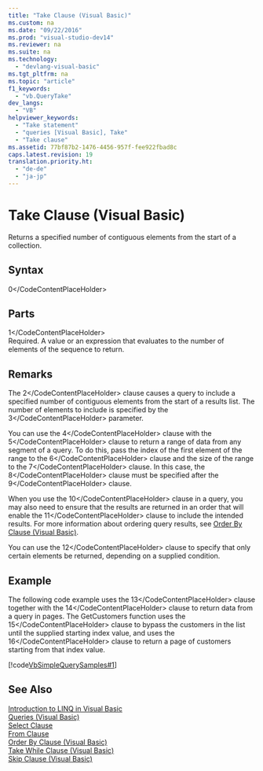 ```yaml
---
title: "Take Clause (Visual Basic)"
ms.custom: na
ms.date: "09/22/2016"
ms.prod: "visual-studio-dev14"
ms.reviewer: na
ms.suite: na
ms.technology: 
  - "devlang-visual-basic"
ms.tgt_pltfrm: na
ms.topic: "article"
f1_keywords: 
  - "vb.QueryTake"
dev_langs: 
  - "VB"
helpviewer_keywords: 
  - "Take statement"
  - "queries [Visual Basic], Take"
  - "Take clause"
ms.assetid: 77bf87b2-1476-4456-957f-fee922fbad8c
caps.latest.revision: 19
translation.priority.ht: 
  - "de-de"
  - "ja-jp"
---
```

# Take Clause (Visual Basic)
Returns a specified number of contiguous elements from the start of a collection.  
  
## Syntax  
  
<CodeContentPlaceHolder>0\</CodeContentPlaceHolder>  
## Parts  
 <CodeContentPlaceHolder>1\</CodeContentPlaceHolder>  
 Required. A value or an expression that evaluates to the number of elements of the sequence to return.  
  
## Remarks  
 The <CodeContentPlaceHolder>2\</CodeContentPlaceHolder> clause causes a query to include a specified number of contiguous elements from the start of a results list. The number of elements to include is specified by the <CodeContentPlaceHolder>3\</CodeContentPlaceHolder> parameter.  
  
 You can use the <CodeContentPlaceHolder>4\</CodeContentPlaceHolder> clause with the <CodeContentPlaceHolder>5\</CodeContentPlaceHolder> clause to return a range of data from any segment of a query. To do this, pass the index of the first element of the range to the <CodeContentPlaceHolder>6\</CodeContentPlaceHolder> clause and the size of the range to the <CodeContentPlaceHolder>7\</CodeContentPlaceHolder> clause. In this case, the <CodeContentPlaceHolder>8\</CodeContentPlaceHolder> clause must be specified after the <CodeContentPlaceHolder>9\</CodeContentPlaceHolder> clause.  
  
 When you use the <CodeContentPlaceHolder>10\</CodeContentPlaceHolder> clause in a query, you may also need to ensure that the results are returned in an order that will enable the <CodeContentPlaceHolder>11\</CodeContentPlaceHolder> clause to include the intended results. For more information about ordering query results, see [Order By Clause (Visual Basic)](../vs140/order-by-clause--visual-basic-.md).  
  
 You can use the <CodeContentPlaceHolder>12\</CodeContentPlaceHolder> clause to specify that only certain elements be returned, depending on a supplied condition.  
  
## Example  
 The following code example uses the <CodeContentPlaceHolder>13\</CodeContentPlaceHolder> clause together with the <CodeContentPlaceHolder>14\</CodeContentPlaceHolder> clause to return data from a query in pages. The GetCustomers function uses the <CodeContentPlaceHolder>15\</CodeContentPlaceHolder> clause to bypass the customers in the list until the supplied starting index value, and uses the <CodeContentPlaceHolder>16\</CodeContentPlaceHolder> clause to return a page of customers starting from that index value.  
  
 [!code[VbSimpleQuerySamples#1](../vs140/codesnippet/VisualBasic/take-clause--visual-basic-_1.vb)]  
  
## See Also  
 [Introduction to LINQ in Visual Basic](../vs140/introduction-to-linq-in-visual-basic.md)   
 [Queries (Visual Basic)](../vs140/queries--visual-basic-.md)   
 [Select Clause](../vs140/select-clause--visual-basic-.md)   
 [From Clause](../vs140/from-clause--visual-basic-.md)   
 [Order By Clause (Visual Basic)](../vs140/order-by-clause--visual-basic-.md)   
 [Take While Clause (Visual Basic)](../vs140/take-while-clause--visual-basic-.md)   
 [Skip Clause (Visual Basic)](../vs140/skip-clause--visual-basic-.md)